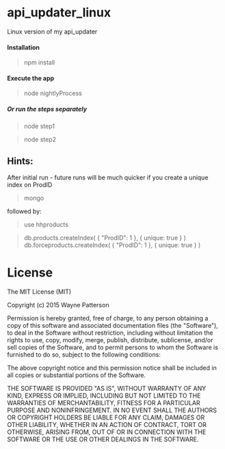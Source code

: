 # api_updater_linux
Linux version of my api_updater

#### Installation

>npm install

#### Execute the app

>node nightlyProcess

##### Or run the steps separately

>node step1

>node step2


## Hints:

After initial run - future runs will be much quicker if you create a unique index on ProdID

>mongo


followed by:

>use hhproducts

>db.products.createIndex( { "ProdID": 1 }, { unique: true } )
>db.forceproducts.createIndex( { "ProdID": 1 }, { unique: true } )


# License

The MIT License (MIT)

Copyright (c) 2015 Wayne Patterson

Permission is hereby granted, free of charge, to any person obtaining a copy
of this software and associated documentation files (the "Software"), to deal
in the Software without restriction, including without limitation the rights
to use, copy, modify, merge, publish, distribute, sublicense, and/or sell
copies of the Software, and to permit persons to whom the Software is
furnished to do so, subject to the following conditions:

The above copyright notice and this permission notice shall be included in all
copies or substantial portions of the Software.

THE SOFTWARE IS PROVIDED "AS IS", WITHOUT WARRANTY OF ANY KIND, EXPRESS OR
IMPLIED, INCLUDING BUT NOT LIMITED TO THE WARRANTIES OF MERCHANTABILITY,
FITNESS FOR A PARTICULAR PURPOSE AND NONINFRINGEMENT. IN NO EVENT SHALL THE
AUTHORS OR COPYRIGHT HOLDERS BE LIABLE FOR ANY CLAIM, DAMAGES OR OTHER
LIABILITY, WHETHER IN AN ACTION OF CONTRACT, TORT OR OTHERWISE, ARISING FROM,
OUT OF OR IN CONNECTION WITH THE SOFTWARE OR THE USE OR OTHER DEALINGS IN THE
SOFTWARE.